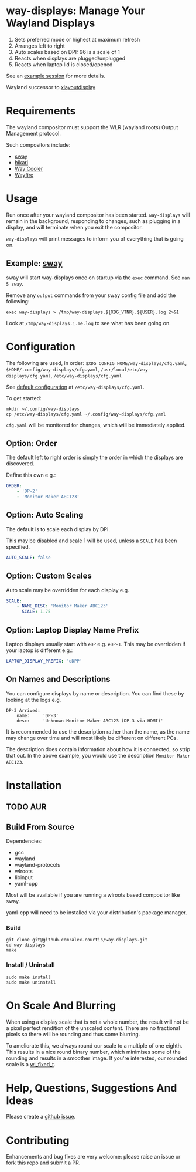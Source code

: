 # way-displays: Manage Your Wayland Displays

1. Sets preferred mode or highest at maximum refresh
1. Arranges left to right
1. Auto scales based on DPI: 96 is a scale of 1
1. Reacts when displays are plugged/unplugged
1. Reacts when laptop lid is closed/opened

See an [example session](doc/example-session.md) for more details.

Wayland successor to [xlayoutdisplay](https://github.com/alex-courtis/xlayoutdisplay)

# Requirements

The wayland compositor must support the WLR (wayland roots) Output Management protocol.

Such compositors include:
* [sway](https://swaywm.org/)
* [hikari](https://hikari.acmelabs.space)
* [Way Cooler](http://way-cooler.org/)
* [Wayfire](https://github.com/WayfireWM/wayfire)

# Usage

Run once after your wayland compositor has been started. `way-displays` will remain in the background, responding to changes, such as plugging in a display, and will terminate when you exit the compositor.

`way-displays` will print messages to inform you of everything that is going on.

## Example: [sway](https://swaywm.org/)

sway will start way-displays once on startup via the `exec` command. See `man 5 sway`.

Remove any `output` commands from your sway config file and add the following:
```
exec way-displays > /tmp/way-displays.${XDG_VTNR}.${USER}.log 2>&1
```

Look at `/tmp/way-displays.1.me.log` to see what has been going on.

# Configuration

The following are used, in order: `$XDG_CONFIG_HOME/way-displays/cfg.yaml`, `$HOME/.config/way-displays/cfg.yaml`, `/usr/local/etc/way-displays/cfg.yaml`, `/etc/way-displays/cfg.yaml`

See [default configuration](cfg.yaml) at `/etc/way-displays/cfg.yaml`.

To get started:
```
mkdir ~/.config/way-displays
cp /etc/way-displays/cfg.yaml ~/.config/way-displays/cfg.yaml
```

`cfg.yaml` will be monitored for changes, which will be immediately applied.

## Option: Order

The default left to right order is simply the order in which the displays are discovered.

Define this own e.g.:
```yaml
ORDER:
    - 'DP-2'
    - 'Monitor Maker ABC123'
```

## Option: Auto Scaling

The default is to scale each display by DPI.

This may be disabled and scale 1 will be used, unless a `SCALE` has been specified.

```yaml
AUTO_SCALE: false
```

## Option: Custom Scales

Auto scale may be overridden for each display e.g.
```yaml
SCALE:
    - NAME_DESC: 'Monitor Maker ABC123'
      SCALE: 1.75
```

## Option: Laptop Display Name Prefix

Laptop displays usually start with `eDP` e.g. `eDP-1`. This may be overridden if your laptop is different e.g.:
```yaml
LAPTOP_DISPLAY_PREFIX: 'eDPP'
```

## On Names and Descriptions

You can configure displays by name or description. You can find these by looking at the logs e.g.
```
DP-3 Arrived:
    name:     'DP-3'
    desc:     'Unknown Monitor Maker ABC123 (DP-3 via HDMI)'
```

It is recommended to use the description rather than the name, as the name may change over time and will most likely be different on different PCs.

The description does contain information about how it is connected, so strip that out. In the above example, you would use the description `Monitor Maker ABC123`.

# Installation

## TODO AUR

## Build From Source

Dependencies:
* gcc
* wayland
* wayland-protocols
* wlroots
* libinput
* yaml-cpp

Most will be available if you are running a wlroots based compositor like sway.

yaml-cpp will need to be installed via your distribution's package manager.

### Build

```
git clone git@github.com:alex-courtis/way-displays.git
cd way-displays
make
```

### Install / Uninstall

```
sudo make install
sudo make uninstall
```

# On Scale And Blurring

When using a display scale that is not a whole number, the result will not be a pixel perfect rendition of the unscaled content. There are no fractional pixels so there will be rounding and thus some blurring.

To ameliorate this, we always round our scale to a multiple of one eighth. This results in a nice round binary number, which minimises some of the rounding and results in a smoother image. If you're interested, our rounded scale is a [wl_fixed_t](https://wayland.freedesktop.org/docs/html/apb.html).

# Help, Questions, Suggestions And Ideas

Please create a [github issue](https://github.com/alex-courtis/way-displays/issues).

# Contributing

Enhancements and bug fixes are very welcome: please raise an issue or fork this repo and submit a PR.

